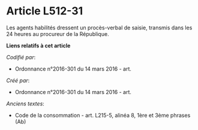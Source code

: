 # Article L512-31

Les agents habilités dressent un procès-verbal de saisie, transmis dans les 24 heures au procureur de la République.

**Liens relatifs à cet article**

_Codifié par_:

  - Ordonnance n°2016-301 du 14 mars 2016 - art.

_Créé par_:

  - Ordonnance n°2016-301 du 14 mars 2016 - art.

_Anciens textes_:

  - Code de la consommation - art. L215-5, alinéa 8, 1ère et 3ème phrases (Ab)

